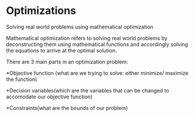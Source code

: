 # Optimizations
Solving real world problems using mathematical optimization

Mathematical optimization refers to solving real world problems by deconstructing them using mathematical functions and accordingly solving the equations to arrive at the optimal solution.

There are 3 main parts in an optimization problem:

  *Objective function (what are we trying to solve: either minimize/ maximize the function)
  
  *Decision variables(which are the variables that can be changed to accomodate our objective function)  
  
  *Constraints(what are the bounds of our problem) 
